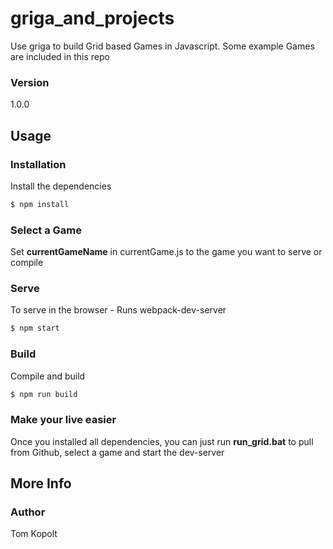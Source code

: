 # griga_and_projects

Use griga to build Grid based Games in Javascript. Some example Games are included in this repo

### Version
1.0.0

## Usage

### Installation

Install the dependencies

```sh
$ npm install
```

### Select a Game

Set **currentGameName** in currentGame.js to the game you want to serve or compile

### Serve
To serve in the browser  - Runs webpack-dev-server

```sh
$ npm start
```

### Build
Compile and build

```sh
$ npm run build
```

### Make your live easier
Once you installed all dependencies, you can just run **run_grid.bat** to pull from Github, select a game and start the dev-server

## More Info

### Author

Tom Kopolt
